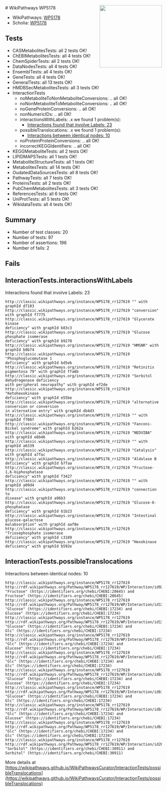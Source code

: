 <img style="float: right; width: 200px" src="https://upload.wikimedia.org/wikipedia/commons/thumb/8/83/Wplogo_with_text_500.png/640px-Wplogo_with_text_500.png" />
# WikiPathways WP5178

* WikiPathways: [WP5178](https://wikipathways.org/pathways/WP5178)
* Scholia: [WP5178](https://scholia.toolforge.org/wikipathways/WP5178)
## Tests
* CASMetabolitesTests: all 2 tests OK!
* ChEBIMetabolitesTests: all 4 tests OK!
* ChemSpiderTests: all 2 tests OK!
* DataNodesTests: all 4 tests OK!
* EnsemblTests: all 4 tests OK!
* GeneTests: all 4 tests OK!
* GeneralTests: all 13 tests OK!
* HMDBSecMetabolitesTests: all 3 tests OK!
* InteractionTests
    * noMetaboliteToNonMetaboliteConversions: .. all OK!
    * noNonMetaboliteToMetaboliteConversions: .. all OK!
    * noGeneProteinConversions: .. all OK!
    * nonNumericIDs: .. all OK!
    * interactionsWithLabels: .x we found 1 problem(s):
        * [Interactions found that involve Labels: 23](#fe97a8da)
    * possibleTranslocations: .x we found 1 problem(s):
        * [Interactions between identical nodes: 10](#661ebeea)
    * noProteinProteinConversions: .. all OK!
    * incorrectKEGGIdentifiers: .. all OK!
* KEGGMetaboliteTests: all 2 tests OK!
* LIPIDMAPSTests: all 1 tests OK!
* MetaboliteStructureTests: all 1 tests OK!
* MetabolitesTests: all 14 tests OK!
* OudatedDataSourcesTests: all 8 tests OK!
* PathwayTests: all 7 tests OK!
* ProteinsTests: all 2 tests OK!
* PubChemMetabolitesTests: all 3 tests OK!
* ReferencesTests: all 6 tests OK!
* UniProtTests: all 5 tests OK!
* WikidataTests: all 4 tests OK!


## Summary

* Number of test classes: 20
* Number of tests: 97
* Number of assertions: 196
* Number of fails: 2

## Fails

<a name="fe97a8da" />

## InteractionTests.interactionsWithLabels

Interactions found that involve Labels: 23
```
http://classic.wikipathways.org/instance/WP5178_rr127619 "" with graphId d7103
http://classic.wikipathways.org/instance/WP5178_rr127619 "conversion" with graphId f7775
http://classic.wikipathways.org/instance/WP5178_rr127619 "Glycerate kinase
deficiency" with graphId b83c3
http://classic.wikipathways.org/instance/WP5178_rr127619 "Glucose phosphate isomerase
deficiency" with graphId b9270
http://classic.wikipathways.org/instance/WP5178_rr127619 "HMSNR" with graphId b8b74
http://classic.wikipathways.org/instance/WP5178_rr127619 "Phosphoglucomutase 1
deficiency" with graphId bd5eb
http://classic.wikipathways.org/instance/WP5178_rr127619 "Retinitis pigmentosa 79" with graphId ffa6b
http://classic.wikipathways.org/instance/WP5178_rr127619 "Sorbitol dehydrogenase deficiency
with peripheral neuropathy" with graphId ef2de
http://classic.wikipathways.org/instance/WP5178_rr127619 "Ketohexokinase
deficiency" with graphId e55be
http://classic.wikipathways.org/instance/WP5178_rr127619 "alternative conversion or conversion
in alternative entry" with graphId db4d3
http://classic.wikipathways.org/instance/WP5178_rr127619 "" with graphId f708f
http://classic.wikipathways.org/instance/WP5178_rr127619 "Fanconi-Bickel syndrome" with graphId b262a
http://classic.wikipathways.org/instance/WP5178_rr127619 "NEDVIBA" with graphId e6b46
http://classic.wikipathways.org/instance/WP5178_rr127619 "" with graphId a6339
http://classic.wikipathways.org/instance/WP5178_rr127619 "Catalysis" with graphId a7fac
http://classic.wikipathways.org/instance/WP5178_rr127619 "Aldolase B
deficiency" with graphId b7faa
http://classic.wikipathways.org/instance/WP5178_rr127619 "Fructose-1,6-biphosphatase
deficiency" with graphId f3427
http://classic.wikipathways.org/instance/WP5178_rr127619 "" with graphId a09d4
http://classic.wikipathways.org/instance/WP5178_rr127619 "connection to
disease" with graphId a96b3
http://classic.wikipathways.org/instance/WP5178_rr127619 "Glucose-6-phosphatase
deficiency" with graphId b1b23
http://classic.wikipathways.org/instance/WP5178_rr127619 "Intestinal glucose-galactose
malabsorption" with graphId aaf8e
http://classic.wikipathways.org/instance/WP5178_rr127619 "Triosephosphate isomerase
deficiency" with graphId c3189
http://classic.wikipathways.org/instance/WP5178_rr127619 "Hexokinase deficiency" with graphId b592e
```

<a name="661ebeea" />

## InteractionTests.possibleTranslocations

Interactions between identical nodes: 10
```
http://classic.wikipathways.org/instance/WP5178_rr127619 http://rdf.wikipathways.org/Pathway/WP5178_rr127619/WP/Interaction/id92a3d684 "Fructose" (https://identifiers.org/chebi/CHEBI:28645) and 
Fructose" (https://identifiers.org/chebi/CHEBI:28645)
http://classic.wikipathways.org/instance/WP5178_rr127619 http://rdf.wikipathways.org/Pathway/WP5178_rr127619/WP/Interaction/id131d5722 "Glucose" (https://identifiers.org/chebi/CHEBI:17234) and 
Glucose" (https://identifiers.org/chebi/CHEBI:17234)
http://classic.wikipathways.org/instance/WP5178_rr127619 http://rdf.wikipathways.org/Pathway/WP5178_rr127619/WP/Interaction/id131d5722 "Glucose" (https://identifiers.org/chebi/CHEBI:17234) and 
Glc" (https://identifiers.org/chebi/CHEBI:17234)
http://classic.wikipathways.org/instance/WP5178_rr127619 http://rdf.wikipathways.org/Pathway/WP5178_rr127619/WP/Interaction/id131d5722 "Glc" (https://identifiers.org/chebi/CHEBI:17234) and 
Glucose" (https://identifiers.org/chebi/CHEBI:17234)
http://classic.wikipathways.org/instance/WP5178_rr127619 http://rdf.wikipathways.org/Pathway/WP5178_rr127619/WP/Interaction/id131d5722 "Glc" (https://identifiers.org/chebi/CHEBI:17234) and 
Glc" (https://identifiers.org/chebi/CHEBI:17234)
http://classic.wikipathways.org/instance/WP5178_rr127619 http://rdf.wikipathways.org/Pathway/WP5178_rr127619/WP/Interaction/idb199c6df "Glucose" (https://identifiers.org/chebi/CHEBI:17234) and 
Glucose" (https://identifiers.org/chebi/CHEBI:17234)
http://classic.wikipathways.org/instance/WP5178_rr127619 http://rdf.wikipathways.org/Pathway/WP5178_rr127619/WP/Interaction/idb199c6df "Glucose" (https://identifiers.org/chebi/CHEBI:17234) and 
Glc" (https://identifiers.org/chebi/CHEBI:17234)
http://classic.wikipathways.org/instance/WP5178_rr127619 http://rdf.wikipathways.org/Pathway/WP5178_rr127619/WP/Interaction/idb199c6df "Glc" (https://identifiers.org/chebi/CHEBI:17234) and 
Glucose" (https://identifiers.org/chebi/CHEBI:17234)
http://classic.wikipathways.org/instance/WP5178_rr127619 http://rdf.wikipathways.org/Pathway/WP5178_rr127619/WP/Interaction/idb199c6df "Glc" (https://identifiers.org/chebi/CHEBI:17234) and 
Glc" (https://identifiers.org/chebi/CHEBI:17234)
http://classic.wikipathways.org/instance/WP5178_rr127619 http://rdf.wikipathways.org/Pathway/WP5178_rr127619/WP/Interaction/id20c278e1 "Sorbitol" (https://identifiers.org/chebi/CHEBI:30911) and 
Sorbitol" (https://identifiers.org/chebi/CHEBI:30911)
```

More details at [https://wikipathways.github.io/WikiPathwaysCurator/InteractionTests/possibleTranslocations](https://wikipathways.github.io/WikiPathwaysCurator/InteractionTests/possibleTranslocations)

